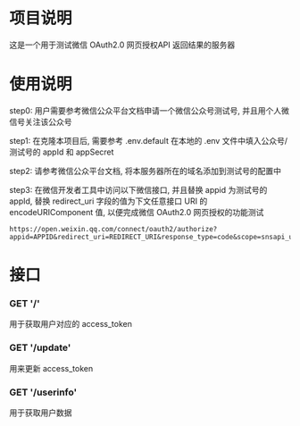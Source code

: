 # 项目说明
这是一个用于测试微信 OAuth2.0 网页授权API 返回结果的服务器

# 使用说明
step0: 用户需要参考微信公众平台文档申请一个微信公众号测试号, 并且用个人微信号关注该公众号

step1: 在克隆本项目后, 需要参考 .env.default 在本地的 .env 文件中填入公众号/测试号的 appId 和 appSecret 

step2: 请参考微信公众平台文档, 将本服务器所在的域名添加到测试号的配置中

  step3: 在微信开发者工具中访问以下微信接口, 并且替换 appid 为测试号的 appId, 替换 redirect_uri 字段的值为下文任意接口 URI 的 encodeURIComponent 值, 以便完成微信 OAuth2.0 网页授权的功能测试
```
https://open.weixin.qq.com/connect/oauth2/authorize?appid=APPID&redirect_uri=REDIRECT_URI&response_type=code&scope=snsapi_userinfo&state=STATE#wechat_redirect
```

# 接口
### GET '/'
用于获取用户对应的 access_token

### GET '/update'
用来更新 access_token

### GET '/userinfo'
用于获取用户数据
